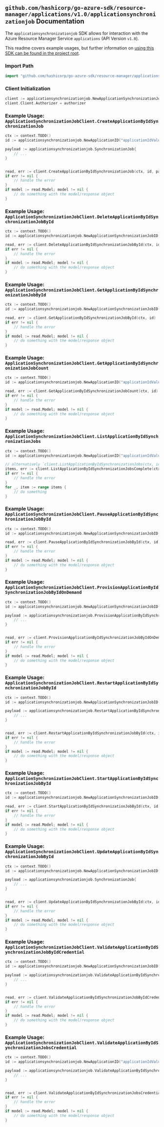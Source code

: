 
## `github.com/hashicorp/go-azure-sdk/resource-manager/applications/v1.0/applicationsynchronizationjob` Documentation

The `applicationsynchronizationjob` SDK allows for interaction with the Azure Resource Manager Service `applications` (API Version `v1.0`).

This readme covers example usages, but further information on [using this SDK can be found in the project root](https://github.com/hashicorp/go-azure-sdk/tree/main/docs).

### Import Path

```go
import "github.com/hashicorp/go-azure-sdk/resource-manager/applications/v1.0/applicationsynchronizationjob"
```


### Client Initialization

```go
client := applicationsynchronizationjob.NewApplicationSynchronizationJobClientWithBaseURI("https://management.azure.com")
client.Client.Authorizer = authorizer
```


### Example Usage: `ApplicationSynchronizationJobClient.CreateApplicationByIdSynchronizationJob`

```go
ctx := context.TODO()
id := applicationsynchronizationjob.NewApplicationID("applicationIdValue")

payload := applicationsynchronizationjob.SynchronizationJob{
	// ...
}


read, err := client.CreateApplicationByIdSynchronizationJob(ctx, id, payload)
if err != nil {
	// handle the error
}
if model := read.Model; model != nil {
	// do something with the model/response object
}
```


### Example Usage: `ApplicationSynchronizationJobClient.DeleteApplicationByIdSynchronizationJobById`

```go
ctx := context.TODO()
id := applicationsynchronizationjob.NewApplicationSynchronizationJobID("applicationIdValue", "synchronizationJobIdValue")

read, err := client.DeleteApplicationByIdSynchronizationJobById(ctx, id)
if err != nil {
	// handle the error
}
if model := read.Model; model != nil {
	// do something with the model/response object
}
```


### Example Usage: `ApplicationSynchronizationJobClient.GetApplicationByIdSynchronizationJobById`

```go
ctx := context.TODO()
id := applicationsynchronizationjob.NewApplicationSynchronizationJobID("applicationIdValue", "synchronizationJobIdValue")

read, err := client.GetApplicationByIdSynchronizationJobById(ctx, id)
if err != nil {
	// handle the error
}
if model := read.Model; model != nil {
	// do something with the model/response object
}
```


### Example Usage: `ApplicationSynchronizationJobClient.GetApplicationByIdSynchronizationJobCount`

```go
ctx := context.TODO()
id := applicationsynchronizationjob.NewApplicationID("applicationIdValue")

read, err := client.GetApplicationByIdSynchronizationJobCount(ctx, id)
if err != nil {
	// handle the error
}
if model := read.Model; model != nil {
	// do something with the model/response object
}
```


### Example Usage: `ApplicationSynchronizationJobClient.ListApplicationByIdSynchronizationJobs`

```go
ctx := context.TODO()
id := applicationsynchronizationjob.NewApplicationID("applicationIdValue")

// alternatively `client.ListApplicationByIdSynchronizationJobs(ctx, id)` can be used to do batched pagination
items, err := client.ListApplicationByIdSynchronizationJobsComplete(ctx, id)
if err != nil {
	// handle the error
}
for _, item := range items {
	// do something
}
```


### Example Usage: `ApplicationSynchronizationJobClient.PauseApplicationByIdSynchronizationJobById`

```go
ctx := context.TODO()
id := applicationsynchronizationjob.NewApplicationSynchronizationJobID("applicationIdValue", "synchronizationJobIdValue")

read, err := client.PauseApplicationByIdSynchronizationJobById(ctx, id)
if err != nil {
	// handle the error
}
if model := read.Model; model != nil {
	// do something with the model/response object
}
```


### Example Usage: `ApplicationSynchronizationJobClient.ProvisionApplicationByIdSynchronizationJobByIdOnDemand`

```go
ctx := context.TODO()
id := applicationsynchronizationjob.NewApplicationSynchronizationJobID("applicationIdValue", "synchronizationJobIdValue")

payload := applicationsynchronizationjob.ProvisionApplicationByIdSynchronizationJobByIdOnDemandRequest{
	// ...
}


read, err := client.ProvisionApplicationByIdSynchronizationJobByIdOnDemand(ctx, id, payload)
if err != nil {
	// handle the error
}
if model := read.Model; model != nil {
	// do something with the model/response object
}
```


### Example Usage: `ApplicationSynchronizationJobClient.RestartApplicationByIdSynchronizationJobById`

```go
ctx := context.TODO()
id := applicationsynchronizationjob.NewApplicationSynchronizationJobID("applicationIdValue", "synchronizationJobIdValue")

payload := applicationsynchronizationjob.RestartApplicationByIdSynchronizationJobByIdRequest{
	// ...
}


read, err := client.RestartApplicationByIdSynchronizationJobById(ctx, id, payload)
if err != nil {
	// handle the error
}
if model := read.Model; model != nil {
	// do something with the model/response object
}
```


### Example Usage: `ApplicationSynchronizationJobClient.StartApplicationByIdSynchronizationJobById`

```go
ctx := context.TODO()
id := applicationsynchronizationjob.NewApplicationSynchronizationJobID("applicationIdValue", "synchronizationJobIdValue")

read, err := client.StartApplicationByIdSynchronizationJobById(ctx, id)
if err != nil {
	// handle the error
}
if model := read.Model; model != nil {
	// do something with the model/response object
}
```


### Example Usage: `ApplicationSynchronizationJobClient.UpdateApplicationByIdSynchronizationJobById`

```go
ctx := context.TODO()
id := applicationsynchronizationjob.NewApplicationSynchronizationJobID("applicationIdValue", "synchronizationJobIdValue")

payload := applicationsynchronizationjob.SynchronizationJob{
	// ...
}


read, err := client.UpdateApplicationByIdSynchronizationJobById(ctx, id, payload)
if err != nil {
	// handle the error
}
if model := read.Model; model != nil {
	// do something with the model/response object
}
```


### Example Usage: `ApplicationSynchronizationJobClient.ValidateApplicationByIdSynchronizationJobByIdCredential`

```go
ctx := context.TODO()
id := applicationsynchronizationjob.NewApplicationSynchronizationJobID("applicationIdValue", "synchronizationJobIdValue")

payload := applicationsynchronizationjob.ValidateApplicationByIdSynchronizationJobByIdCredentialRequest{
	// ...
}


read, err := client.ValidateApplicationByIdSynchronizationJobByIdCredential(ctx, id, payload)
if err != nil {
	// handle the error
}
if model := read.Model; model != nil {
	// do something with the model/response object
}
```


### Example Usage: `ApplicationSynchronizationJobClient.ValidateApplicationByIdSynchronizationJobsCredential`

```go
ctx := context.TODO()
id := applicationsynchronizationjob.NewApplicationID("applicationIdValue")

payload := applicationsynchronizationjob.ValidateApplicationByIdSynchronizationJobsCredentialRequest{
	// ...
}


read, err := client.ValidateApplicationByIdSynchronizationJobsCredential(ctx, id, payload)
if err != nil {
	// handle the error
}
if model := read.Model; model != nil {
	// do something with the model/response object
}
```
